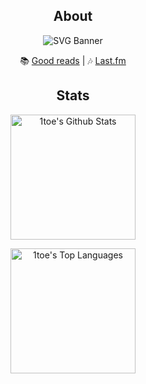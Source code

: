 <h2 align="center"> About </h2>

<p align="center">
  <img src="https://svg-banners.vercel.app/api?type=typeWriter&text1=Walter%20🧘‍♂️%20|%20Full%20Stack%20Developer%20|%20LLMs ❤️%20&width=750&height=100" alt="SVG Banner">
</p>

<p align="center">
📚 <a href="https://www.goodreads.com/user/show/168644258-walter" target="_blank">Good reads</a> |
🎶 <a href="http://last.fm/user/Bltr1/">Last.fm </a>
</p>

<h2 align="center">Stats</h2>

<div align="center">

<a href="https://github.com/anuraghazra/github-readme-stats"><img alt="1toe's Github Stats" src="https://denvercoder1-github-readme-stats.vercel.app/api/?username=1toe&show_icons=true&include_all_commits=true&count_private=true&theme=react&hide_border=true&bg_color=000000&title_color=82AAFF&icon_color=82AAFF" height="200px"/></a>
<div align="center">
<a href="https://github.com/anuraghazra/github-readme-stats"><img alt="1toe's Top Languages" src="https://github-readme-stats.vercel.app/api/top-langs/?username=1toe&langs_count=8&layout=compact&theme=react&hide_border=true&bg_color=000000&title_color=82AAFF&icon_color=82AAFF&hide=Python" height="200px"/></a>
</div>

<!--
<h2 align="center">Tech Stack</h2>
<link rel="stylesheet" href="https://cdn.jsdelivr.net/gh/devicons/devicon@latest/devicon.min.css">

<table align="center">
    <thead>
        <tr>
            <th align="right">Category</th>
            <th align="center">Proficient</th>
            <th align="center">Have worked with</th>
        </tr>
    </thead>
    <tbody>
        <tr>
            <td align="right"><strong>Languages</strong></td>
            <td align="center">
                <img alt="Python" title="Python" height="32" src="./icons/python.svg" />
                <img alt="JavaScript" title="JavaScript" height="32" src="./icons/javascript.svg" />
            </td>
            <td align="center">
                <img alt="Ruby" title="Ruby" height="32" src="./icons/ruby.svg" />
                <img alt="PHP" title="PHP" height="32" src="./icons/php.svg" />
                <img alt="Scala" title="Scala" height="32" src="./icons/scala.svg" />
                <img alt="C" title="C" height="32" src="./icons/c.svg" />
                <img alt="C++" title="C++" height="32" src="./icons/cplusplus.svg" />
            </td>
        </tr>
        <tr>
            <td align="right"><strong>Databases</strong></td>
            <td align="center">
                <img alt="SQLite" title="SQLite" height="32" src="./icons/sqlite.svg" />
                <img alt="PostgreSQL" title="PostgreSQL" height="32" src="./icons/postgresql.svg" />
            </td>
            <td align="center">
                <img alt="MariaDB" title="MariaDB" height="32" src="./icons/mariadb.svg" />
                <img alt="Oracle" title="Oracle" height="32" src="./icons/oracle.svg" />
            </td>
        </tr>
        <tr>
            <td align="right"><strong>Style</strong></td>
            <td align="center">
                <img alt="CSS3" title="CSS3" height="32" src="./icons/css3.svg" />
                <img alt="Sass" title="Sass" height="32" src="./icons/sass.svg" />
            </td>
            <td align="center">
                <img alt="Tailwind CSS" title="Tailwind CSS" height="32" src="./icons/tailwindcss.svg" />
                <img alt="Bootstrap" title="Bootstrap" height="32" src="./icons/bootstrap.svg" />
            </td>
        </tr>
        <tr>
            <td align="right"><strong>Frontend</strong></td>
            <td align="center">
                <img alt="React" title="React" height="32" src="./icons/react.svg" />
                <img alt="Alpine.js" title="Alpine.js" height="32" src="./icons/alpinedotjs.svg" />
                <img alt="Eleventy" title="Eleventy" height="32" src="./icons/eleventy.svg" />
            </td>
            <td align="center">
                <img alt="Vue.js" title="Vue.js" height="32" src="./icons/vuedotjs.svg" />
                <img alt="Svelte" title="Svelte" height="32" src="./icons/svelte.svg" />
            </td>
        </tr>
        <tr>
            <td align="right"><strong>Backend</strong></td>
            <td align="center">
                <img alt="Flask" title="Flask" height="32" src="./icons/flask.svg" />
                <img alt="Spring Boot" title="Spring Boot" height="32" src="./icons/springboot.svg" />
            </td>
            <td align="center">
                <img alt="Django" title="Django" height="32" src="./icons/django.svg" />
                <img alt="Ruby on Rails" title="Ruby on Rails" height="32" src="./icons/rubyonrails.svg" />
            </td>
        </tr>
        <tr>
            <td align="right"><strong>Source Control</strong></td>
            <td align="center">
                <img alt="Git" title="Git" height="32" src="./icons/git.svg" />
                <img alt="GitHub" title="GitHub" height="32" src="./icons/github.svg" />
            </td>
            <td align="center">
                <img alt="GitLab" title="GitLab" height="32" src="./icons/gitlab.svg" />
                <img alt="Subversion" title="Subversion" height="32" src="./icons/subversion.svg" />
            </td>
        </tr>
        <tr>
            <td align="right"><strong>Markup</strong></td>
            <td align="center">
                <img alt="HTML5" title="HTML5" height="32" src="./icons/html5.svg" />
                <img alt="Markdown" title="Markdown" height="32" src="./icons/markdown.svg" />
            </td>
            <td align="center">
                <img alt="LaTeX" title="LaTeX" height="32" src="./icons/latex.svg" />
            </td>
        </tr>
        <tr>
        </tr>
    </tbody>
</table>
<br/>
<br/>
</div>